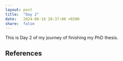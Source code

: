 ```yaml
---
layout: post
title:  "Day 2"
date:   2024-06-18 20:37:00 +0200
share:  false
---
```


This is Day 2 of my journey of finishing my PhD thesis. 

<!-- This is an example post with more citations {% cite Holland1992 Shapiro2004 Haikonen2007 %}. -->

## References

<!-- {% bibliography %} -->
